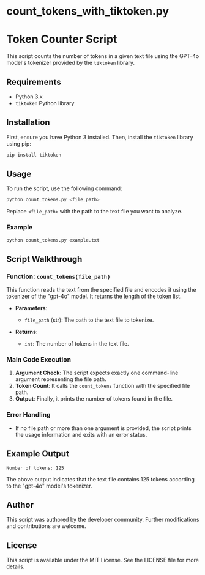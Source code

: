 # count_tokens_with_tiktoken.py

# Token Counter Script

This script counts the number of tokens in a given text file using the GPT-4o model's tokenizer provided by the `tiktoken` library.

## Requirements

- Python 3.x
- `tiktoken` Python library

## Installation

First, ensure you have Python 3 installed. Then, install the `tiktoken` library using pip:

```sh
pip install tiktoken
```

## Usage

To run the script, use the following command:

```sh
python count_tokens.py <file_path>
```

Replace `<file_path>` with the path to the text file you want to analyze.

### Example

```sh
python count_tokens.py example.txt
```

## Script Walkthrough

### Function: `count_tokens(file_path)`

This function reads the text from the specified file and encodes it using the tokenizer of the "gpt-4o" model. It returns the length of the token list.

- **Parameters**:
  - `file_path` (str): The path to the text file to tokenize.

- **Returns**:
  - `int`: The number of tokens in the text file.

### Main Code Execution

1. **Argument Check**: The script expects exactly one command-line argument representing the file path.
2. **Token Count**: It calls the `count_tokens` function with the specified file path.
3. **Output**: Finally, it prints the number of tokens found in the file.

### Error Handling

- If no file path or more than one argument is provided, the script prints the usage information and exits with an error status.

## Example Output

```
Number of tokens: 125
```

The above output indicates that the text file contains 125 tokens according to the "gpt-4o" model's tokenizer.

## Author

This script was authored by the developer community. Further modifications and contributions are welcome.

## License

This script is available under the MIT License. See the LICENSE file for more details.